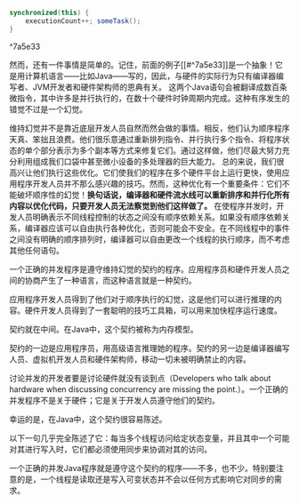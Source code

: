 ```java
synchronized(this) { 
	executionCount++; someTask(); 
}
```

^7a5e33

然而，还有一件事情是简单的。记住，前面的例子[[#^7a5e33]]是一个抽象！它是用计算机语言——比如Java——写的，因此，与硬件的实际行为只有编译器编写者、JVM开发者和硬件架构师的恩典有关。
这两个Java语句会被翻译成数百条微指令，其中许多是并行执行的，在数十个硬件时钟周期内完成。这种有序发生的错觉不过是一个幻觉。

维持幻觉并不是靠近底层开发人员自然而然会做的事情。相反，他们认为顺序程序天真、笨拙且浪费。他们很乐意通过重新排列指令、并行执行多个指令、将程序状态的单个部分表示为多个副本等方式来修复它们。通过这样做，他们尽最大努力充分利用组成我们口袋中甚至微小设备的多处理器的巨大能力。
总的来说，我们很高兴让他们执行这些优化。它们使我们的程序在多个硬件平台上运行更快，使用应用程序开发人员并不那么感兴趣的技巧。然而，这种优化有一个重要条件：它们不能破坏顺序性的幻觉！**换句话说，编译器和硬件流水线可以重新排序和并行化所有内容以优化代码，只要开发人员无法察觉到他们这样做了。**
在使程序并发时，开发人员明确表示不同线程控制的状态之间没有顺序依赖关系。如果没有顺序依赖关系，编译器应该可以自由执行各种优化，否则可能会不安全。在不同线程中的事件之间没有明确的顺序排列时，编译器可以自由更改一个线程的执行顺序，而不考虑其他任何语句。

一个正确的并发程序是遵守维持幻觉的契约的程序。应用程序员和硬件开发人员之间的协商产生了一种语言，而这种语言就是一种契约。

应用程序开发人员得到了他们对于顺序执行的幻觉，这是他们可以进行推理的内容。硬件开发人员得到了一套聪明的技巧工具箱，可以用来加快程序运行速度。

契约就在中间。在Java中，这个契约被称为内存模型。

契约的一边是应用程序员，用高级语言推理她的程序。契约的另一边是编译器编写人员、虚拟机开发人员和硬件架构师，移动一切未被明确禁止的内容。

讨论并发的开发者要是讨论硬件就没有谈到点（Developers who talk about hardware when discussing concurrency are missing the point.）。一个正确的并发程序不是关于硬件；它是关于开发人员遵守他们的契约。

幸运的是，在Java中，这个契约很容易陈述。

以下一句几乎完全陈述了它：每当多个线程访问给定状态变量，并且其中一个可能对其进行写入时，它们都必须使用同步来协调对其的访问。

一个正确的并发Java程序就是遵守这个契约的程序——不多，也不少。特别要注意的是，一个线程是读取还是写入可变状态并不会以任何方式影响它对同步的需求。